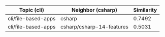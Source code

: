 | Topic (cli) | Neighbor (csharp) | Similarity |
|-------------|-------------------|------------|
| cli/file-based-apps | csharp | 0.7492 |
| cli/file-based-apps | csharp/csharp-14-features | 0.5031 |
